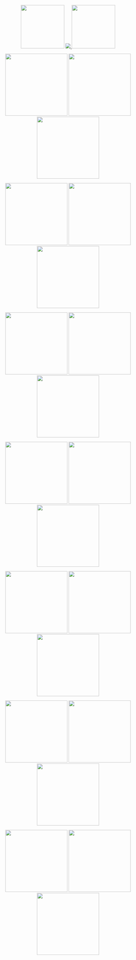 <p align="center">
    <img width="140" src="https://64.media.tumblr.com/5ed27114b226b023a28c7013aca1eb46/94453fa9726fddfb-bb/s75x75_c1/3567b7833b73358bd75a5ab7af80ee4d63c7381e.gifv">
  <a href="https://github.com/kittinan/spotify-github-profile">
    <img src="https://spotify-github-profile.kittinanx.com/api/view?uid=j365k0m5ruyju1v4me9pt8zel&cover_image=true&theme=novatorem&show_offline=false&background_color=1d1c1b&interchange=false&profanity=false&bar_color=93c383&bar_color_cover=false">
      <img width="140" src="https://64.media.tumblr.com/8b540ea4822b8be348f94cf2a0acfde6/e41345b50691e398-9c/s75x75_c1/5d202781295535b19a4add826a604d23e6766498.gifv">
  </a>
</p>

<p align="center">
<img width="200" src="https://64.media.tumblr.com/23e9620cf36132647ef8174dab34a16a/f8286dc84aff3c0a-52/s250x400/31da7a480dbe50b32581e13d07e6c38d62a49e56.gifv"> <img width="200" src="https://64.media.tumblr.com/56c1e63c23bb2c82e9c7c8560d6b3812/2b50de83d2b3bb21-b3/s100x200/10668a2b920e3d94246d8057bc93a39dcbd61d98.pnj"> <img width="200" src="https://64.media.tumblr.com/9e193ebd3c2a15712df03a1ee130ff35/74876e504c5c7cde-81/s100x200/5476eeefdab098b83dce89dfd0a783399f57f06e.pnj">
</p>

<p align="center">
    <img width="200" src="https://64.media.tumblr.com/85684fc97993b549bf95902862a97cbe/eed262c3dd030bba-76/s100x200/d9e6be97267b54f766759806502b0098116171bb.gifv">
<img width="200" src="https://64.media.tumblr.com/bd043294a94edfff5ca111b603fe9e51/66cc7ede6afe652f-5a/s100x200/a35cbd239b24642bf16546ac158288b790ee832c.pnj">
<img width="200" src="https://64.media.tumblr.com/307edcb8e654bfaa509dc27317b2cfec/be4d005d6941e7bd-73/s100x200/77e826fbda04de6fa9e7598c108d87b3114e3988.pnj">

</p>

<p align="center">
<img width="200" src="https://64.media.tumblr.com/b43d88bfaa234ed01f97e49935bab274/aa19e37ffd4bead4-3c/s100x200/5be5e618d0c26bb927f39a5dd853ef5d5d01ce80.jpg"> <img width="200"src="https://64.media.tumblr.com/a9859062af3e4a142648a7e295a2a54c/5fc7e0e899757fac-24/s100x200/173887891662f53b658e50be7a8f867f675afd16.pnj"> <img width="200" src="https://64.media.tumblr.com/3e9a647bd502c20a8acf6d3b3dce7195/7e100f44603c3879-51/s100x200/29d7aa95a5304ebf4cdb38851e75350821cb5438.pnj"> 

</p>

<p align="center">
<img width="200" src="https://64.media.tumblr.com/7afe326f2af96209389a43b7eaea881d/6bdec3e22aa7366e-63/s100x200/e28a2e030d32f6ace30aa4be8779b4c5003806c0.pnj"> <img width="200" src="https://64.media.tumblr.com/a95e2a66c73e53afaa8cf1dd33edfdfd/ed78c0ebbb1a9027-51/s250x400/3174b5a5f12b7d795541ebcb806dc111a6d5d740.pnj"> <img width="200" src="https://64.media.tumblr.com/aa61ad2e53e84c80659eb962d5a54555/d91d6a807665a11f-02/s250x400/344deed010b8ea7906aaa1d6d5e1c12bc44ef56c.webp"> 
</p>

<p align="center">
<img width="200" src="https://64.media.tumblr.com/e04098a421b9f26759cd7567ec9f2437/4da04b7a5e38218c-4a/s100x200/4a21660c2b2bdbb0aacc6bc8a136f787a1400f31.pnj"> <img width="200" src="https://64.media.tumblr.com/73b4e5b7082edaa3b69759cbea7ace33/46787a659952de6a-41/s100x200/5fe96cdbc537d2a7318c416935adc0b88204eb98.gifv"> <img width="200" src="https://64.media.tumblr.com/0e6c61c17121d8e49cc94796fee55e40/acbd2c054788821e-ce/s100x200/f1e6d1eca5383a0125b0072efd22d188bb6d882a.pnj"> 
</p>

<p align="center">
<img width="200" src="https://64.media.tumblr.com/51e93a2d494d7ae9e5b995c35e0458d7/3168906063b5945e-13/s100x200/a50da78b0662f058ca5cffa3f34a3d04ef769e03.gifv"> <img width="200" src="https://64.media.tumblr.com/81f7ff727d73aea4f4810b866c891c70/b357bd244539d389-bd/s100x200/d2b772d8149e93c1736ce31f14f6b8d91b8e1edc.pnj"> <img width="200" src="https://64.media.tumblr.com/f318615988a53c8cc094ce39879136f2/75bf92b853423766-13/s100x200/64aefa87ddf11a8686f0c65d584137bc5d8e42ff.pnj"> 
</p>

<p align="center">
<img width="200" src="https://64.media.tumblr.com/b8cda2df3951688b0685ef28fd3f1cac/37bb0d0ffc192c90-1b/s100x200/aac7420585358b4342766da8a459ba64f04e0678.gifv"> <img width="200" src="https://64.media.tumblr.com/33b4252c0b6e0ba3a0091013baa0d290/1679a904b33b8d1f-ec/s250x400/d27efdb1771d28b634e2a6e37fdba2f3d352b4ea.webp"> <img width="200" src="https://64.media.tumblr.com/35fdedd34e1fc7090178b004caa0522d/be43fa8c343f821f-74/s100x200/8e6d74d49a9baac7864c045793c78210abdddf7d.gifv"> 
</p>


